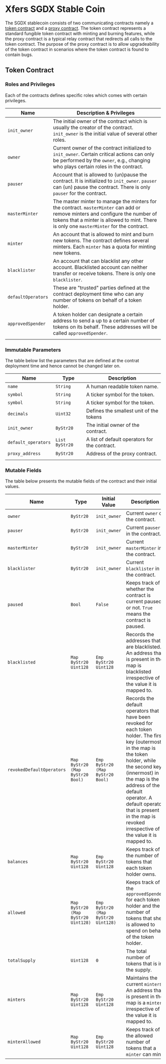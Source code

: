 # Xfers SGDX Stable Coin

The SGDX stablecoin consists of two communicating contracts namely a [token contract](https://github.com/AmritKumar/xfers-contracts/blob/master/contracts/sgdx_contract.scilla) and a [proxy contract](https://github.com/AmritKumar/xfers-contracts/blob/master/contracts/proxy.scilla). The token contract represents a standard fungible token contract with minting and burning features, while the proxy contract is a typical relay contract that redirects all calls to the token contract. The purpose of the proxy contract is to allow upgradeability of the token contract in scenarios where the token contract is found to contain bugs.

## Token Contract

### Roles and Privileges

Each of the contracts defines specific roles which comes with certain privileges. 

| Name | Description & Privileges |
|--|--|
|`init_owner` | The initial owner of the contract which is usually the creator of the contract.  `init_owner` is the initial value of several other roles. |
|`owner` | Current owner of the contract initialized to `init_owner`. Certain critical actions can only be performed by the `owner`, e.g., changing who plays certain roles in the contract. |
|`pauser` | Account that is allowed to (un)pause the contract. It is initialized to `init_owner`.  `pauser` can (un) pause the contract. There is only `pauser` for the contract. |
|`masterMinter` | The master minter to manage the minters for the contract.  `masterMinter` can add or remove minters and configure the number of tokens that a minter is allowed to mint. There is only one `masterMinter` for the contract. |
| `minter` | An account that is allowed to mint and burn new tokens. The contract defines several minters. Each `minter` has a quota for minting new tokens. |
| `blacklister` | An account that can blacklist any other account. Blacklisted account can neither transfer or receive tokens. There is only one `blacklister`. |
|`defaultOperators` | These are "trusted" parties defined at the contract deployment time who can any number of tokens on behalf of a token holder.|
|`approvedSpender`| A token holder can designate a certain address to send a up to a certain number of tokens on its behalf. These addresses will be called `approvedSpender`.  |
||||

### Immutable Parameters

The table below list the parameters that are defined at the contrat deployment time and hence cannot be changed later on.

| Name | Type | Description |
|--|--|--|
|`name`| `String` | A human readable token name. |
|`symbol`| `String` | A ticker symbol for the token. |
|`symbol`| `String` | A ticker symbol for the token. |
|`decimals`| `Uint32` | Defines the smallest unit of the tokens|
|`init_owner`| `ByStr20` | The initial owner of the contract. |
|`default_operators` | `List ByStr20` |A list of default operators for the contract. |
|`proxy_address` | `ByStr20` | Address of the proxy contract. |
|||

### Mutable Fields

The table below presents the mutable fields of the contract and their initial values.

| Name | Type | Initial Value |Description |
|--|--|--|--|
|`owner`| `ByStr20` | `init_owner` | Current `owner` of the contract. |
|`pauser`| `ByStr20` | `init_owner` | Current `pauser` in the contract. |
|`masterMinter`| `ByStr20` | `init_owner` | Current `masterMinter` in the contract.|
|`blacklister`| `ByStr20` | `init_owner` | Current `blacklister` in the contract.|
|`paused`| `Bool` | `False` | Keeps track of whether the contract is current paused or not. `True` means the contract is paused. |
|`blacklisted`| `Map ByStr20 Uint128` | `Emp ByStr20 Uint128` | Records the addresses that are blacklisted. An address that is present in the map is blacklisted irrespective of the value it is mapped to. |
|`revokedDefaultOperators`| `Map ByStr20 (Map ByStr20 Bool)` | `Emp ByStr20 (Map ByStr20 Bool)` | Records the default operators that have been revoked for each token holder. The first key (outermost) in the map is the token holder, while the second key (innermost) in the map is the address of the default operator. A default operator that is present in the map is revoked irrespective of the value it is mapped to. |
|`balances`| `Map ByStr20 Uint128` | `Emp ByStr20 Uint128` | Keeps track of the number of tokens that each token holder owns. |
|`allowed`| `Map ByStr20 (Map ByStr20 Uint128)` | `Emp ByStr20 (Map ByStr20 Uint128)` | Keeps track of the `approvedSpender` for each token holder and the number of tokens that she is allowed to spend on behalf of the token holder. |
|`totalSupply`| `Uint128`| `0` | The total number of tokens that is in the supply. | 
|`minters`| `Map ByStr20 Uint128`| `Emp ByStr20 Uint128` | Maintains the current `minter`s. An address that is present in the map is a `minter` irrespective of the value it is mapped to.| 
|`minterAllowed`| `Map ByStr20 Uint128` | `Emp ByStr20 Uint128` | Keeps track of the allowed number of tokens that a `minter` can mint. |

